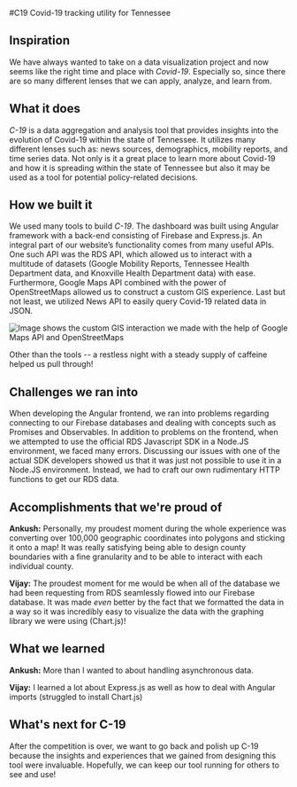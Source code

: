 #C19
Covid-19 tracking utility for Tennessee

## Inspiration
We have always wanted to take on a data visualization project and now seems like the right time and place with _Covid-19_. Especially so, since there are so many different lenses that we can apply, analyze, and learn from.

## What it does
_C-19_ is a data aggregation and analysis tool that provides insights into the evolution of Covid-19 within the state of Tennessee. It utilizes many different lenses such as: news sources, demographics, mobility reports, and time series data. Not only is it a great place to learn more about Covid-19 and how it is spreading within the state of Tennessee but also it may be used as a tool for potential policy-related decisions.

## How we built it
We used many tools to build _C-19_. The dashboard was built using Angular framework with a back-end consisting of Firebase and Express.js. An integral part of our website’s functionality comes from many useful APIs. One such API was the RDS API, which allowed us to interact with a multitude of datasets (Google Mobility Reports, Tennessee Health Department data, and Knoxville Health Department data) with ease. Furthermore, Google Maps API combined with the power of OpenStreetMaps allowed us to construct a custom GIS experience. Last but not least, we utilized News API to easily query Covid-19 related data in JSON.

![Image shows the custom GIS interaction we made with the help of Google Maps API and OpenStreetMaps](https://i.imgur.com/5Qn7DYL.png)

Other than the tools -- a restless night with a steady supply of caffeine helped us pull through!

## Challenges we ran into
When developing the Angular frontend, we ran into problems regarding connecting to our Firebase databases and dealing with concepts such as Promises and Observables. In addition to problems on the frontend, when we attempted to use the official RDS Javascript SDK in a Node.JS environment,  we faced many errors. Discussing our issues with one of the actual SDK developers showed us that it was just not possible to use it in a Node.JS environment. Instead, we had to craft our own rudimentary HTTP functions to get our RDS data.

## Accomplishments that we're proud of

**Ankush:** Personally, my proudest moment during the whole experience was converting over 100,000 geographic coordinates into polygons and sticking it onto a map! It was really satisfying being able to design county boundaries with a fine granularity and to be able to interact with each individual county.

**Vijay:** The proudest moment for me would be when all of the database we had been requesting from RDS seamlessly flowed into our Firebase database. It was made _even_ better by the fact that we formatted the data in a way so it was incredibly easy to visualize the data with the graphing library we were using (Chart.js)!

## What we learned

**Ankush:** More than I wanted to about handling asynchronous data.

**Vijay:** I learned a lot about Express.js as well as how to deal with Angular imports (struggled to install Chart.js)

## What's next for C-19
After the competition is over, we want to go back and polish up C-19 because the insights and experiences that we gained from designing this tool were invaluable. Hopefully, we can keep our tool running for others to see and use!
